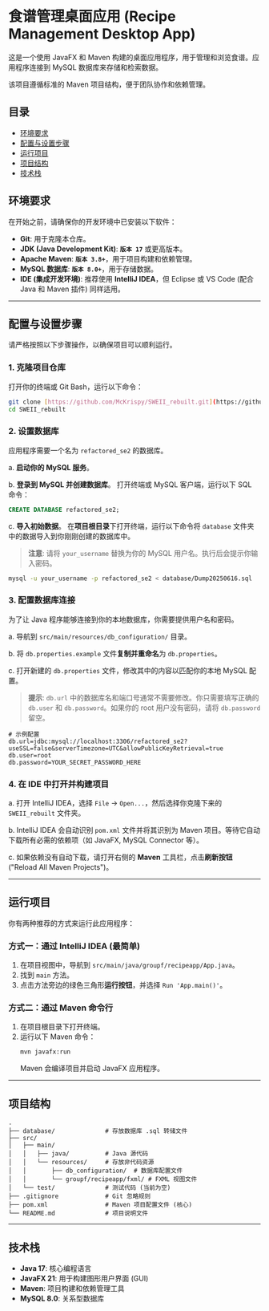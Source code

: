 # 食谱管理桌面应用 (Recipe Management Desktop App)

这是一个使用 JavaFX 和 Maven 构建的桌面应用程序，用于管理和浏览食谱。应用程序连接到 MySQL 数据库来存储和检索数据。

该项目遵循标准的 Maven 项目结构，便于团队协作和依赖管理。

## 目录
- [环境要求](#环境要求)
- [配置与设置步骤](#配置与设置步骤)
- [运行项目](#运行项目)
- [项目结构](#项目结构)
- [技术栈](#技术栈)

## 环境要求

在开始之前，请确保你的开发环境中已安装以下软件：

- **Git**: 用于克隆本仓库。
- **JDK (Java Development Kit)**: **`版本 17`** 或更高版本。
- **Apache Maven**: **`版本 3.8+`**，用于项目构建和依赖管理。
- **MySQL 数据库**: **`版本 8.0+`**，用于存储数据。
- **IDE (集成开发环境)**: 推荐使用 **IntelliJ IDEA**，但 Eclipse 或 VS Code (配合 Java 和 Maven 插件) 同样适用。

---

## 配置与设置步骤

请严格按照以下步骤操作，以确保项目可以顺利运行。

### 1. 克隆项目仓库

打开你的终端或 Git Bash，运行以下命令：
```bash
git clone [https://github.com/McKrispy/SWEII_rebuilt.git](https://github.com/McKrispy/SWEII_rebuilt.git)
cd SWEII_rebuilt
```

### 2. 设置数据库

应用程序需要一个名为 `refactored_se2` 的数据库。

a. **启动你的 MySQL 服务**。

b. **登录到 MySQL 并创建数据库**。
   打开终端或 MySQL 客户端，运行以下 SQL 命令：
   ```sql
   CREATE DATABASE refactored_se2;
   ```

c. **导入初始数据**。
   在**项目根目录**下打开终端，运行以下命令将 `database` 文件夹中的数据导入到你刚刚创建的数据库中。
   
   > **注意**: 请将 `your_username` 替换为你的 MySQL 用户名。执行后会提示你输入密码。

   ```bash
   mysql -u your_username -p refactored_se2 < database/Dump20250616.sql
   ```

### 3. 配置数据库连接

为了让 Java 程序能够连接到你的本地数据库，你需要提供用户名和密码。

a. 导航到 `src/main/resources/db_configuration/` 目录。

b. 将 `db.properties.example` 文件**复制并重命名**为 `db.properties`。

c. 打开新建的 `db.properties` 文件，修改其中的内容以匹配你的本地 MySQL 配置。
   
   > **提示**: `db.url` 中的数据库名和端口号通常不需要修改。你只需要填写正确的 `db.user` 和 `db.password`。如果你的 root 用户没有密码，请将 `db.password` 留空。

   ```properties
   # 示例配置
   db.url=jdbc:mysql://localhost:3306/refactored_se2?useSSL=false&serverTimezone=UTC&allowPublicKeyRetrieval=true
   db.user=root
   db.password=YOUR_SECRET_PASSWORD_HERE
   ```

### 4. 在 IDE 中打开并构建项目

a. 打开 IntelliJ IDEA，选择 `File` -> `Open...`，然后选择你克隆下来的 `SWEII_rebuilt` 文件夹。

b. IntelliJ IDEA 会自动识别 `pom.xml` 文件并将其识别为 Maven 项目。等待它自动下载所有必需的依赖项（如 JavaFX, MySQL Connector 等）。

c. 如果依赖没有自动下载，请打开右侧的 **Maven** 工具栏，点击**刷新按钮** ("Reload All Maven Projects")。

---

## 运行项目

你有两种推荐的方式来运行此应用程序：

### 方式一：通过 IntelliJ IDEA (最简单)

1.  在项目视图中，导航到 `src/main/java/groupf/recipeapp/App.java`。
2.  找到 `main` 方法。
3.  点击方法旁边的绿色三角形**运行按钮**，并选择 `Run 'App.main()'`。

### 方式二：通过 Maven 命令行

1.  在项目根目录下打开终端。
2.  运行以下 Maven 命令：
    ```bash
    mvn javafx:run
    ```
    Maven 会编译项目并启动 JavaFX 应用程序。

---

## 项目结构

```
.
├── database/              # 存放数据库 .sql 转储文件
├── src/
│   ├── main/
│   │   ├── java/          # Java 源代码
│   │   └── resources/     # 存放非代码资源
│   │       ├── db_configuration/  # 数据库配置文件
│   │       └── groupf/recipeapp/fxml/ # FXML 视图文件
│   └── test/              # 测试代码 (当前为空)
├── .gitignore             # Git 忽略规则
├── pom.xml                # Maven 项目配置文件 (核心)
└── README.md              # 项目说明文件
```

---

## 技术栈

- **Java 17**: 核心编程语言
- **JavaFX 21**: 用于构建图形用户界面 (GUI)
- **Maven**: 项目构建和依赖管理工具
- **MySQL 8.0**: 关系型数据库
